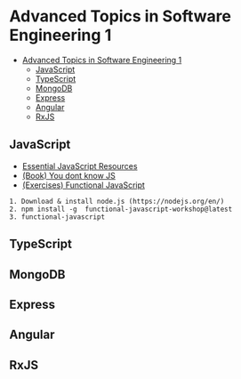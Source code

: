 # Advanced Topics in Software Engineering 1

<!-- TOC depthFrom:1 depthTo:6 withLinks:1 updateOnSave:1 orderedList:0 -->

- [Advanced Topics in Software Engineering 1](#advanced-topics-in-software-engineering-1)
	- [JavaScript](#javascript)
	- [TypeScript](#typescript)
	- [MongoDB](#mongodb)
	- [Express](#express)
	- [Angular](#angular)
	- [RxJS](#rxjs)

<!-- /TOC -->

## JavaScript

* [Essential JavaScript Resources ][essentialJS]
* [(Book) You dont know JS][you-dont-know-js]
* [(Exercises) Functional JavaScript][functional-js]

```
1. Download & install node.js (https://nodejs.org/en/)
2. npm install -g  functional-javascript-workshop@latest
3. functional-javascript
```
## TypeScript

## MongoDB

## Express

## Angular

## RxJS

[essentialJS]: https://gist.github.com/ericelliott/d576f72441fc1b27dace/0cee592f8f8b7eae39c4b3851ae92b00463b67b9
[you-dont-know-js]: https://github.com/getify/You-Dont-Know-JS
[functional-js]: https://github.com/timoxley/functional-javascript-workshop
